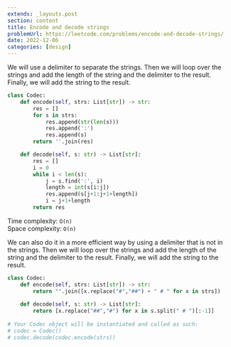 ```yaml
---
extends: _layouts.post
section: content
title: Encode and decode strings
problemUrl: https://leetcode.com/problems/encode-and-decode-strings/
date: 2022-12-06
categories: [design]
---
```


We will use a delimiter to separate the strings. Then we will loop over the strings and add the length of the string and the delimiter to the result. Finally, we will add the string to the result.

```python
class Codec:
    def encode(self, strs: List[str]) -> str:
        res = []
        for s in strs:
            res.append(str(len(s)))
            res.append(':')
            res.append(s)
        return ''.join(res)

    def decode(self, s: str) -> List[str]:
        res = []
        i = 0
        while i < len(s):
            j = s.find(':', i)
            length = int(s[i:j])
            res.append(s[j+1:j+1+length])
            i = j+1+length
        return res
```

Time complexity: `O(n)` <br/>
Space complexity: `O(n)`

We can also do it in a more efficient way by using a delimiter that is not in the strings. Then we will loop over the strings and add the length of the string and the delimiter to the result. Finally, we will add the string to the result.

```python
class Codec:
    def encode(self, strs: List[str]) -> str:
        return "".join([x.replace("#","##") + " # " for x in strs])
        
    def decode(self, s: str) -> List[str]:
        return [x.replace("##","#") for x in s.split(" # ")[:-1]]
        
# Your Codec object will be instantiated and called as such:
# codec = Codec()
# codec.decode(codec.encode(strs))
```
